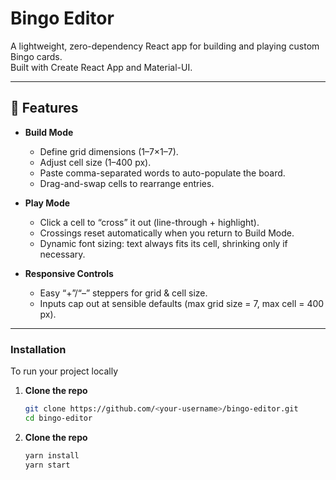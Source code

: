 # Bingo Editor

A lightweight, zero-dependency React app for building and playing custom Bingo cards.  
Built with Create React App and Material-UI.

---

## 🚀 Features

- **Build Mode**  
  - Define grid dimensions (1–7×1–7).  
  - Adjust cell size (1–400 px).  
  - Paste comma-separated words to auto-populate the board.  
  - Drag-and-swap cells to rearrange entries.  

- **Play Mode**  
  - Click a cell to “cross” it out (line-through + highlight).  
  - Crossings reset automatically when you return to Build Mode.  
  - Dynamic font sizing: text always fits its cell, shrinking only if necessary.  

- **Responsive Controls**  
  - Easy “+”/“–” steppers for grid & cell size.  
  - Inputs cap out at sensible defaults (max grid size = 7, max cell = 400 px).
---

### Installation
To run your project locally

1. **Clone the repo**  
   ```bash
   git clone https://github.com/<your-username>/bingo-editor.git
   cd bingo-editor

2. **Clone the repo**  
   ```bash
   yarn install
   yarn start
